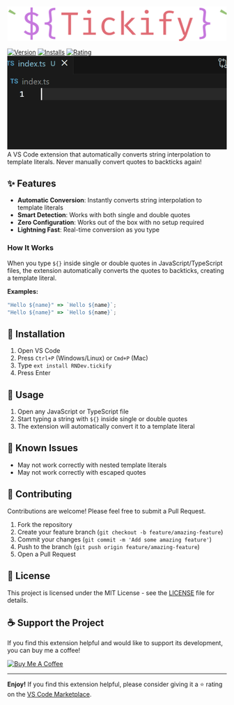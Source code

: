 ![Tickify Logo](assets/icon.png)

[![Version](https://img.shields.io/visual-studio-marketplace/v/RNDev.tickify.svg)](https://marketplace.visualstudio.com/items?itemName=RNDev.tickify)
[![Installs](https://img.shields.io/visual-studio-marketplace/i/RNDev.tickify.svg)](https://marketplace.visualstudio.com/items?itemName=RNDev.tickify)
[![Rating](https://img.shields.io/visual-studio-marketplace/r/RNDev.tickify.svg)](https://marketplace.visualstudio.com/items?itemName=RNDev.tickify)
![Extension in Action](assets/animation.gif)\
A VS Code extension that automatically converts string interpolation to template literals. Never manually convert quotes to backticks again!

## ✨ Features

- **Automatic Conversion**: Instantly converts string interpolation to template literals
- **Smart Detection**: Works with both single and double quotes
- **Zero Configuration**: Works out of the box with no setup required
- **Lightning Fast**: Real-time conversion as you type

### How It Works

When you type `${}` inside single or double quotes in JavaScript/TypeScript files, the extension automatically converts the quotes to backticks, creating a template literal.

**Examples:**

```javascript
"Hello ${name}" => `Hello ${name}`;
"Hello ${name}" => `Hello ${name}`;
```

## 🚀 Installation

1. Open VS Code
2. Press `Ctrl+P` (Windows/Linux) or `Cmd+P` (Mac)
3. Type `ext install RNDev.tickify`
4. Press Enter

## 🎯 Usage

1. Open any JavaScript or TypeScript file
2. Start typing a string with `${}` inside single or double quotes
3. The extension will automatically convert it to a template literal

## 🐛 Known Issues

- May not work correctly with nested template literals
- May not work correctly with escaped quotes

## 🤝 Contributing

Contributions are welcome! Please feel free to submit a Pull Request.

1. Fork the repository
2. Create your feature branch (`git checkout -b feature/amazing-feature`)
3. Commit your changes (`git commit -m 'Add some amazing feature'`)
4. Push to the branch (`git push origin feature/amazing-feature`)
5. Open a Pull Request

## 📜 License

This project is licensed under the MIT License - see the [LICENSE](LICENSE) file for details.

## ☕ Support the Project

If you find this extension helpful and would like to support its development, you can buy me a coffee!

[![Buy Me A Coffee](https://www.buymeacoffee.com/assets/img/custom_images/orange_img.png)](https://www.buymeacoffee.com/RNDev)

---

**Enjoy!** If you find this extension helpful, please consider giving it a ⭐️ rating on the [VS Code Marketplace](https://marketplace.visualstudio.com/items?itemName=RNDev.tickify).
